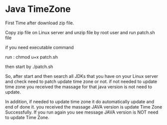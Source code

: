 # Java TimeZone

First Time  after download zip file.

Copy zip file on Linux server and unzip file by root user and run patch.sh file

if you need executable command 

run :
chmod u+x patch.sh

then start by ./patch.sh

So, after start and then search all JDKs that you have on your Linux server and check need to patch update time zone or not. if not needed to update time zone you received  the massage for that java version is not need to update. 

In addition, if needed to update time zone it do automatically update and end of done it.  you received  the massage JAVA  version is update Time Zone Successfully. 
If you run again you see message  JAVA  version is NOT need to update Time Zone.
